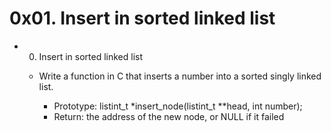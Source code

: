 # 0x01. Insert in sorted linked list

* 0. Insert in sorted linked list

  * Write a function in C that inserts a number into a sorted singly linked list.

    * Prototype: listint_t *insert_node(listint_t **head, int number);
    * Return: the address of the new node, or NULL if it failed
